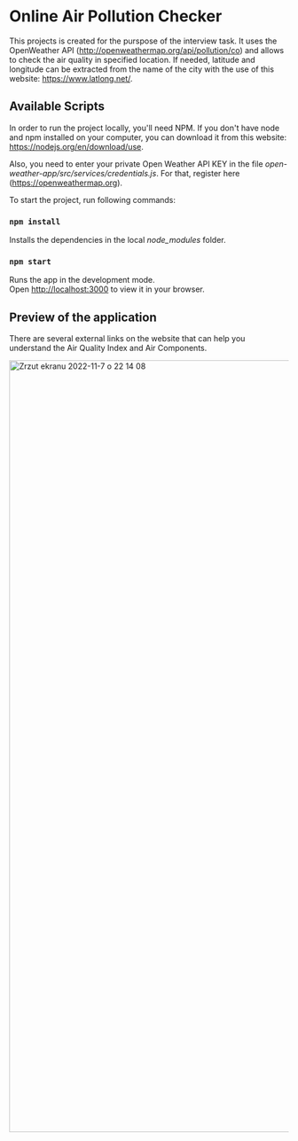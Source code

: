 # Online Air Pollution Checker

This projects is created for the purspose of the interview task. It uses the OpenWeather API (http://openweathermap.org/api/pollution/co) and allows to check the air quality in specified location. If needed, latitude and longitude can be extracted from the name of the city with the use of this website: https://www.latlong.net/.

## Available Scripts

In order to run the project locally, you'll need NPM. If you don't have node and npm installed on your computer, you can download it from this website: https://nodejs.org/en/download/use. 

Also, you need to enter your private Open Weather API KEY in the file _open-weather-app/src/services/credentials.js_. For that, register here (https://openweathermap.org).

To start the project, run following commands:

### `npm install`

Installs the dependencies in the local _node_modules_ folder.

### `npm start`

Runs the app in the development mode.\
Open [http://localhost:3000](http://localhost:3000) to view it in your browser.

## Preview of the application

There are several external links on the website that can help you understand the Air Quality Index and Air Components.

<img width="1393" alt="Zrzut ekranu 2022-11-7 o 22 14 08" src="https://user-images.githubusercontent.com/44815230/200416825-6b7c16d8-9351-49b9-8175-1a07c52909e3.png">



